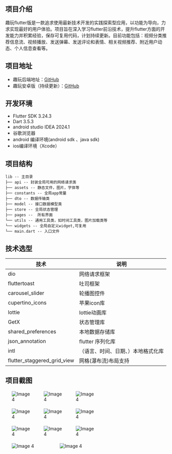 ## 项目介绍

趣玩flutter版是一款追求使用最新技术开发的实践探索型应用，以功能为导向，力求实现最好的用户体验。项目旨在深入学习flutter前沿技术，提升flutter方面的开发能力并积累经验，保存可复用代码，计划持续更新。目前功能包括：视频分类推荐信息流、视频播放、发送弹幕、发送评论和表情、相关视频推荐、附近用户动态、个人信息查看等。

## 项目地址

- 趣玩后端地址：[GitHub](https://github.com/xt-guiyi/interesting-play-service-nest) 
- 趣玩安卓版（持续更新）：[GitHub](https://github.com/xt-guiyi/interesting-play-android)

## 开发环境

- Flutter SDK 3.24.3
- Dart 3.5.3
- android studio IDEA 2024.1
- 谷歌浏览器
- android 编译环境(android sdk 、java sdk)
- ios编译环境（Xcode）


## 项目结构

```
lib -- 主目录
├── api -- 封装全局可用的网络请求类
├── assets -- 静态文件，图片，字体等
├── constants -- 全局app常量
├── dto -- 数据传输类
├── model -- 接口数据模型类
├── store -- 全局状态管理
├── pages --  所有界面
└── utils -- 通用工具类，如时间工具类，图片加载类等
└── widgets -- 全局自定义widget,可复用
└── main.dart -- 入口文件
```

## 技术选型

| 技术                  | 说明
|---------------------| ---------------------------
| dio        | 网络请求框架
| fluttertoast    | 吐司框架
| carousel_slider |  轮播图控件
| cupertino_icons          | 苹果icon库
| lottie    | lottie动画库
| GetX    | 状态管理库
| shared_preferences  | 本地数据存储库
| json_annotation   | flutter 序列化库
| intl   | （语言、时间、日期、）本地格式化库
| flutter_staggered_grid_view   | 网格(瀑布流)布局支持

## 项目截图

<div style="display: flex; justify-content: space-around;width: 300px; margin-top: 20px">
  <img src="https://images.cubox.pro/iw3rni/file/2024110713252697611/1730957115091.jpg" alt="Image 4" style="flex: 1;margin: 0 20px">
  <img src="https://images.cubox.pro/iw3rni/file/2024110523473988948/1730821648779.jpg" alt="Image 4" style="flex: 1;margin: 0 20px">
   <img src="https://images.cubox.pro/iw3rni/file/2024110523480277649/1730821674438.jpg" alt="Image 4" style="flex: 1;margin: 0 20px">
</div>

<div style="display: flex; justify-content: space-around;width: 300px; margin-top: 20px">
  <img src="https://images.cubox.pro/iw3rni/file/2024110523481067702/1730821688262.jpg" alt="Image 4" style="flex: 1;margin: 0 20px">
  <img src="https://images.cubox.pro/iw3rni/file/2024110523481694156/1730821695250.jpg" alt="Image 4" style="flex: 1;margin: 0 20px">
   <img src="https://images.cubox.pro/iw3rni/file/2024110523482476219/1730821702933.jpg" alt="Image 4" style="flex: 1;margin: 0 20px">
</div>

<div style="display: flex; justify-content: space-around;width: 300px; margin-top: 20px">
  <img src="https://images.cubox.pro/iw3rni/file/2024110523481694156/1730821695250.jpg" alt="Image 4" style="flex: 1;margin: 0 20px">
  <img src="https://images.cubox.pro/iw3rni/file/2024110523482476219/1730821702933.jpg" alt="Image 4" style="flex: 1;margin: 0 20px">
   <img src="https://images.cubox.pro/iw3rni/file/2024110523483664467/1730821714948.jpg" alt="Image 4" style="flex: 1;margin: 0 20px">
</div>

<div style="display: flex; justify-content: space-around;width: 300px; margin-top: 20px">
  <img src="https://images.cubox.pro/iw3rni/file/2024110523485339191/1730821730767.jpg" alt="Image 4" style="flex: 1;margin: 0 20px">
  <img src="https://images.cubox.pro/iw3rni/file/2024110523490012067/1730821738758.jpg" alt="Image 4" style="flex: 1;margin: 0 20px">
</div>
